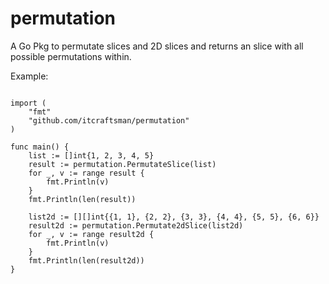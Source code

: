 permutation
===========

A Go Pkg to permutate slices and 2D slices and returns an slice with all possible permutations within.

Example:

<pre><code>
import (
	"fmt"
	"github.com/itcraftsman/permutation"
)

func main() {
	list := []int{1, 2, 3, 4, 5}
	result := permutation.PermutateSlice(list)
	for _, v := range result {
		fmt.Println(v)
	}
	fmt.Println(len(result))
	
	list2d := [][]int{{1, 1}, {2, 2}, {3, 3}, {4, 4}, {5, 5}, {6, 6}}
	result2d := permutation.Permutate2dSlice(list2d)
	for _, v := range result2d {
		fmt.Println(v)
	}
	fmt.Println(len(result2d))
}
</code></pre>


